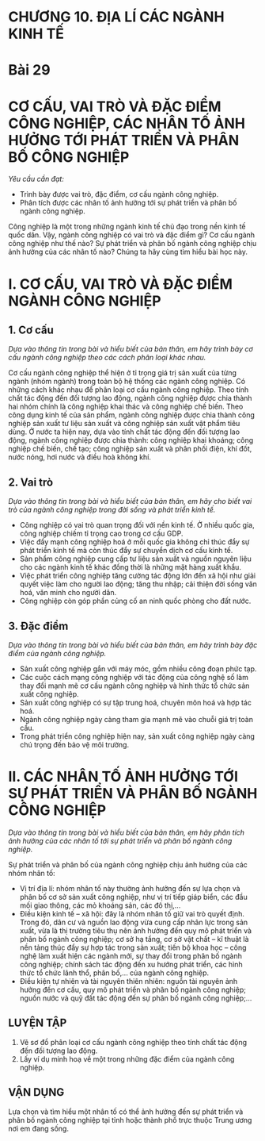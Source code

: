 # CHƯƠNG 10. ĐỊA LÍ CÁC NGÀNH KINH TẾ

# Bài 29
# CƠ CẤU, VAI TRÒ VÀ ĐẶC ĐIỂM CÔNG NGHIỆP, CÁC NHÂN TỐ ẢNH HƯỞNG TỚI PHÁT TRIỂN VÀ PHÂN BỐ CÔNG NGHIỆP

*Yêu cầu cần đạt:*
- Trình bày được vai trò, đặc điểm, cơ cấu ngành công nghiệp.
- Phân tích được các nhân tố ảnh hưởng tới sự phát triển và phân bố ngành công nghiệp.

Công nghiệp là một trong những ngành kinh tế chủ đạo trong nền kinh tế quốc dân. Vậy, ngành công nghiệp có vai trò và đặc điểm gì? Cơ cấu ngành công nghiệp như thế nào? Sự phát triển và phân bố ngành công nghiệp chịu ảnh hưởng của các nhân tố nào? Chúng ta hãy cùng tìm hiểu bài học này.

# I. CƠ CẤU, VAI TRÒ VÀ ĐẶC ĐIỂM NGÀNH CÔNG NGHIỆP
## 1. Cơ cấu

*Dựa vào thông tin trong bài và hiểu biết của bản thân, em hãy trình bày cơ cấu ngành công nghiệp theo các cách phân loại khác nhau.*

Cơ cấu ngành công nghiệp thể hiện ở tỉ trọng giá trị sản xuất của từng ngành (nhóm ngành) trong toàn bộ hệ thống các ngành công nghiệp. Có những cách khác nhau để phân loại cơ cấu ngành công nghiệp. Theo tính chất tác động đến đối tượng lao động, ngành công nghiệp được chia thành hai nhóm chính là công nghiệp khai thác và công nghiệp chế biến. Theo công dụng kinh tế của sản phẩm, ngành công nghiệp được chia thành công nghiệp sản xuất tư liệu sản xuất và công nghiệp sản xuất vật phẩm tiêu dùng. Ở nước ta hiện nay, dựa vào tính chất tác động đến đối tượng lao động, ngành công nghiệp được chia thành: công nghiệp khai khoáng; công nghiệp chế biến, chế tạo; công nghiệp sản xuất và phân phối điện, khí đốt, nước nóng, hơi nước và điều hoà không khí.

## 2. Vai trò

*Dựa vào thông tin trong bài và hiểu biết của bản thân, em hãy cho biết vai trò của ngành công nghiệp trong đời sống và phát triển kinh tế.*

- Công nghiệp có vai trò quan trọng đối với nền kinh tế. Ở nhiều quốc gia, công nghiệp chiếm tỉ trọng cao trong cơ cấu GDP.
- Việc đẩy mạnh công nghiệp hoá ở mỗi quốc gia không chỉ thúc đẩy sự phát triển kinh tế mà còn thúc đẩy sự chuyển dịch cơ cấu kinh tế.
- Sản phẩm công nghiệp cung cấp tư liệu sản xuất và nguồn nguyên liệu cho các ngành kinh tế khác đồng thời là những mặt hàng xuất khẩu.
- Việc phát triển công nghiệp tăng cường tác động lớn đến xã hội như giải quyết việc làm cho người lao động; tăng thu nhập; cải thiện đời sống văn hoá, văn minh cho người dân.
- Công nghiệp còn góp phần củng cố an ninh quốc phòng cho đất nước.

## 3. Đặc điểm

*Dựa vào thông tin trong bài và hiểu biết của bản thân, em hãy trình bày đặc điểm của ngành công nghiệp.*

- Sản xuất công nghiệp gắn với máy móc, gồm nhiều công đoạn phức tạp.
- Các cuộc cách mạng công nghiệp với tác động của công nghệ số làm thay đổi mạnh mẽ cơ cấu ngành công nghiệp và hình thức tổ chức sản xuất công nghiệp.
- Sản xuất công nghiệp có sự tập trung hoá, chuyên môn hoá và hợp tác hoá.
- Ngành công nghiệp ngày càng tham gia mạnh mẽ vào chuỗi giá trị toàn cầu.
- Trong phát triển công nghiệp hiện nay, sản xuất công nghiệp ngày càng chú trọng đến bảo vệ môi trường.

# II. CÁC NHÂN TỐ ẢNH HƯỞNG TỚI SỰ PHÁT TRIỂN VÀ PHÂN BỐ NGÀNH CÔNG NGHIỆP

*Dựa vào thông tin trong bài và hiểu biết của bản thân, em hãy phân tích ảnh hưởng của các nhân tố tới sự phát triển và phân bố ngành công nghiệp.*

Sự phát triển và phân bố của ngành công nghiệp chịu ảnh hưởng của các nhóm nhân tố:
- Vị trí địa lí: nhóm nhân tố này thường ảnh hưởng đến sự lựa chọn và phân bố cơ sở sản xuất công nghiệp, như vị trí tiếp giáp biển, các đầu mối giao thông, các mỏ khoáng sản, các đô thị,...
- Điều kiện kinh tế – xã hội: đây là nhóm nhân tố giữ vai trò quyết định. Trong đó, dân cư và nguồn lao động vừa cung cấp nhân lực trong sản xuất, vừa là thị trường tiêu thụ nên ảnh hưởng đến quy mô phát triển và phân bố ngành công nghiệp; cơ sở hạ tầng, cơ sở vật chất – kĩ thuật là nền tảng thúc đẩy sự hợp tác trong sản xuất; tiến bộ khoa học – công nghệ làm xuất hiện các ngành mới, sự thay đổi trong phân bố ngành công nghiệp; chính sách tác động đến xu hướng phát triển, các hình thức tổ chức lãnh thổ, phân bố,... của ngành công nghiệp.
- Điều kiện tự nhiên và tài nguyên thiên nhiên: nguồn tài nguyên ảnh hưởng đến cơ cấu, quy mô phát triển và phân bố ngành công nghiệp; nguồn nước và quỹ đất tác động đến sự phân bố ngành công nghiệp;...

## LUYỆN TẬP
1. Vẽ sơ đồ phân loại cơ cấu ngành công nghiệp theo tính chất tác động đến đối tượng lao động.
2. Lấy ví dụ minh hoạ về một trong những đặc điểm của ngành công nghiệp.

## VẬN DỤNG
Lựa chọn và tìm hiểu một nhân tố có thể ảnh hưởng đến sự phát triển và phân bố ngành công nghiệp tại tỉnh hoặc thành phố trực thuộc Trung ương nơi em đang sống.
